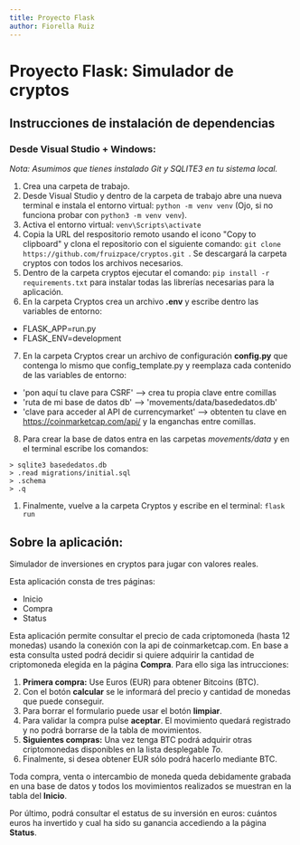 ```yaml
---
title: Proyecto Flask
author: Fiorella Ruiz
---
```

# Proyecto Flask: Simulador de cryptos 
## Instrucciones de instalación de dependencias

### Desde Visual Studio + Windows:
*Nota: Asumimos que tienes instalado Git y SQLITE3 en tu sistema local.*
1. Crea una carpeta de trabajo.
2. Desde Visual Studio y dentro de la carpeta de trabajo abre una nueva terminal e instala el entorno virtual: ```python -m venv venv``` (Ojo, si no funciona probar con ```python3 -m venv venv```).
3. Activa el entorno virtual: ```venv\Scripts\activate```
4. Copia la URL del respositorio remoto usando el icono "Copy to clipboard" y clona el repositorio con el siguiente comando:  ```git clone https://github.com/fruizpace/cryptos.git ```. Se descargará la carpeta cryptos con todos los archivos necesarios.
5. Dentro de la carpeta cryptos ejecutar el comando: ```pip install -r requirements.txt``` para instalar todas las librerías necesarias para la aplicación.
6. En la carpeta Cryptos crea un archivo **.env** y escribe dentro las variables de entorno: 
- FLASK_APP=run.py
- FLASK_ENV=development
7. En la carpeta Cryptos crear un archivo de configuración **config.py** que contenga lo mismo que config_template.py y reemplaza cada contenido de las variables de entorno: 
- 'pon aquí tu clave para CSRF' -->  crea tu propia clave entre comillas
- 'ruta de mi base de datos db' --> 'movements/data/basededatos.db'
- 'clave para acceder al API de currencymarket'  -->  obtenten tu clave en https://coinmarketcap.com/api/ y la enganchas entre comillas.
8.  Para crear la base de datos entra en las carpetas *movements/data* y en el terminal escribe los comandos:
```
> sqlite3 basededatos.db
> .read migrations/initial.sql
> .schema
> .q
```
1. Finalmente, vuelve a la carpeta Cryptos y escribe en el terminal: ```flask run```

## Sobre la aplicación:

Simulador de inversiones en cryptos para jugar con valores reales. 

Esta aplicación consta de tres páginas:
+ Inicio
+ Compra
+ Status

Esta aplicación permite consultar el precio de cada criptomoneda (hasta 12 monedas) usando la conexión con la api de coinmarketcap.com. En base a esta consulta usted podrá decidir si quiere adquirir la cantidad de criptomoneda elegida en la página **Compra**.
Para ello siga las intrucciones:

1. **Primera compra:** Use Euros (EUR) para obtener Bitcoins (BTC).
2. Con el botón **calcular** se le informará del precio y cantidad de monedas que puede conseguir. 
3. Para borrar el formulario puede usar el botón **limpiar**.
4. Para validar la compra pulse **aceptar**. El movimiento quedará registrado y no podrá borrarse de la tabla de movimientos.
5. **Siguientes compras:** Una vez tenga BTC podrá adquirir otras criptomonedas disponibles en la lista desplegable *To*.
6. Finalmente, si desea obtener EUR sólo podrá hacerlo mediante BTC.

Toda compra, venta o intercambio de moneda queda debidamente grabada en una base de datos y todos los movimientos realizados se muestran en la tabla del **Inicio**.

Por último, podrá consultar el estatus de su inversión en euros: cuántos euros ha invertido y cual ha sido su ganancia accediendo a la página **Status**.